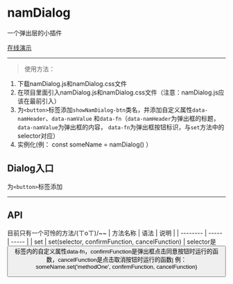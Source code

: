 ﻿# namDialog
一个弹出层的小插件

[在线演示][1]


----------


  [1]: https://lennam.github.io/namDialog/index
  
  >使用方法：
 1. 下载namDialog.js和namDialog.css文件
 2. 在项目里面引入namDialog.js和namDialog.css文件（注意：namDialog.js应该在最前引入）
 3. 为`<button>`标签添加`showNamDialog-btn`类名，并添加自定义属性`data-namHeader`、`data-namValue` 和`data-fn`（`data-namHeader`为弹出框的标题，`data-namValue`为弹出框的内容， `data-fn`为弹出框按钮标识，与`set`方法中的selector对应）
 4. 实例化(例： const someName = namDialog() ）

**Dialog入口**
-------
为`<button>`标签添加
 


----------


**API**
-------
目前只有一个可怜的方法/(ㄒoㄒ)/~~
| 方法名称        | 语法   | 说明   |
| --------   | -----  | -----  |
| set     | set(selector, confirmFunction, cancelFunction) | selector是<button>标签内的自定义属性data-fn，confirmFunction是弹出框点击同意按钮时运行的函数，cancelFunction是点击取消按钮时运行的函数|
例： someName.set('methodOne', confirmFunction, cancelFunction)
 